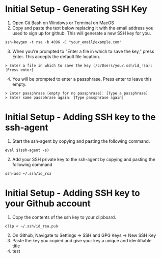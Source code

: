 # Initial Setup - Generating SSH Key
1. Open Git Bash on Windows or Terminal on MacOS
2. Copy and paste the text below replacing it with the email address you used to sign up for github. This will generate a new SSH key for you.   
```
ssh-keygen -t rsa -b 4096 -C "your_email@example.com"
```
3. When you're prompted to "Enter a file in which to save the key," press Enter. This accepts the default file location.
```
> Enter a file in which to save the key (/c/Users/you/.ssh/id_rsa):[Press enter]
```
4. You will be prompted to enter a passphrase. Press enter to leave this empty. 
```
> Enter passphrase (empty for no passphrase): [Type a passphrase]
> Enter same passphrase again: [Type passphrase again]
```

# Initial Setup - Adding SSH key to the ssh-agent
1. Start the ssh-agent by copying and pasting the following command.
```
eval $(ssh-agent -s)
```
2. Add your SSH private key to the ssh-agent by copying and pasting the following command
```
ssh-add ~/.ssh/id_rsa
```

# Initial Setup - Adding SSH key to your Github account
1. Copy the contents of the ssh key to your clipboard.
```
clip < ~/.ssh/id_rsa.pub
```
2. On Github, Navigate to Settings -> SSH and GPG Keys -> New SSH Key
3. Paste the key you copied and give your key a unique and identifiable title
4. test
